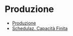 # Produzione
- [Produzione](DocumentazioneSmeUP/NWS/News/000060/P5/_sidebar.md)
- [Schedulaz. Capacità Finita](DocumentazioneSmeUP/NWS/News/000060/S5/_sidebar.md)
